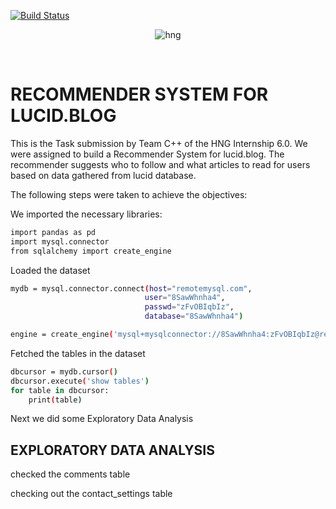 [![Build Status](https://colab.research.google.com/drive/1iZaAArPjxaXdL482uAH4aEysl1BlgKEA#scrollTo=Nh33SHA0Y3DQ)](https://github.com/yusuffjamal3/HNG-Recommender-System)
<div align="center">

![hng](https://res.cloudinary.com/iambeejayayo/image/upload/v1554240066/brand-logo.png)

<br>

</div>

# RECOMMENDER SYSTEM FOR LUCID.BLOG

This is the Task submission by Team C++ of the HNG Internship 6.0. We were assigned to build a Recommender System for lucid.blog. The recommender suggests who to follow and what articles to read for users based on data gathered from lucid database.


The following steps were taken to achieve the objectives:

We imported the necessary libraries:
```bash
import pandas as pd
import mysql.connector
from sqlalchemy import create_engine
```


Loaded the dataset
```bash
mydb = mysql.connector.connect(host="remotemysql.com",
                              user="8SawWhnha4",
                              passwd="zFvOBIqbIz",
                              database="8SawWhnha4")

engine = create_engine('mysql+mysqlconnector://8SawWhnha4:zFvOBIqbIz@remotemysql.com/8SawWhnha4')
```

Fetched  the tables in the dataset

```bash
dbcursor = mydb.cursor()
dbcursor.execute('show tables')
for table in dbcursor:
    print(table)
```
Next we did some Exploratory Data Analysis
## EXPLORATORY DATA ANALYSIS

checked the comments table

checking out the contact_settings table









